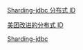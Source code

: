 [Sharding-jdbc 分布式 ID](https://blog.csdn.net/chenssy/article/details/81026021)

[美团改进的分布式 ID](https://tech.meituan.com/2017/04/21/mt-leaf.html)

[Sharding-jdbc](http://wuwenliang.net/tags/Sharding-JDBC/)